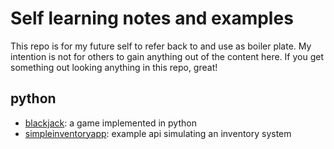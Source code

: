 # Self learning notes and examples
This repo is for my future self to refer back to and use as boiler plate. My intention is not for others to gain anything out of the content here. If you get something out looking anything in this repo, great!

## python
- [blackjack](/tree/master/python/blackjack): a game implemented in python
- [simpleinventoryapp](/tree/master/python/blackjack): example api simulating an inventory system
